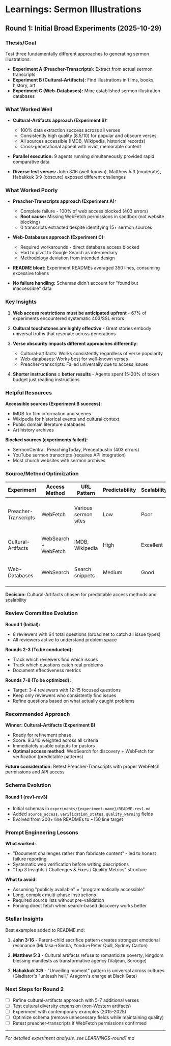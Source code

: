 # Learnings: Sermon Illustrations

## Round 1: Initial Broad Experiments (2025-10-29)

### Thesis/Goal

Test three fundamentally different approaches to generating sermon illustrations:
- **Experiment A (Preacher-Transcripts):** Extract from actual sermon transcripts
- **Experiment B (Cultural-Artifacts):** Find illustrations in films, books, history, art
- **Experiment C (Web-Databases):** Mine established sermon illustration databases

### What Worked Well

- **Cultural-Artifacts approach (Experiment B):**
  - 100% data extraction success across all verses
  - Consistently high quality (8.5/10) for popular and obscure verses
  - All sources accessible (IMDB, Wikipedia, historical records)
  - Cross-generational appeal with vivid, memorable content

- **Parallel execution:** 9 agents running simultaneously provided rapid comparative data

- **Diverse test verses:** John 3:16 (well-known), Matthew 5:3 (moderate), Habakkuk 3:9 (obscure) exposed different challenges

### What Worked Poorly

- **Preacher-Transcripts approach (Experiment A):**
  - Complete failure - 100% of web access blocked (403 errors)
  - **Root cause:** Missing WebFetch permissions in sandbox (not website blocking)
  - 0 transcripts extracted despite identifying 15+ sermon sources

- **Web-Databases approach (Experiment C):**
  - Required workarounds - direct database access blocked
  - Had to pivot to Google Search as intermediary
  - Methodology deviation from intended design

- **README bloat:** Experiment READMEs averaged 350 lines, consuming excessive tokens

- **No failure handling:** Schemas didn't account for "found but inaccessible" data

### Key Insights

1. **Web access restrictions must be anticipated upfront** - 67% of experiments encountered systematic 403/SSL errors

2. **Cultural touchstones are highly effective** - Great stories embody universal truths that resonate across generations

3. **Verse obscurity impacts different approaches differently:**
   - Cultural-artifacts: Works consistently regardless of verse popularity
   - Web-databases: Works best for well-known verses
   - Preacher-transcripts: Failed universally due to access issues

4. **Shorter instructions = better results** - Agents spent 15-20% of token budget just reading instructions

### Helpful Resources

**Accessible sources (Experiment B success):**
- IMDB for film information and scenes
- Wikipedia for historical events and cultural context
- Public domain literature databases
- Art history archives

**Blocked sources (experiments failed):**
- SermonCentral, PreachingToday, Preceptaustin (403 errors)
- YouTube sermon transcripts (requires API integration)
- Most church websites with sermon archives

### Source/Method Optimization

| Experiment | Access Method | URL Pattern | Predictability | Scalability | Notes |
|------------|---------------|-------------|----------------|-------------|-------|
| Preacher-Transcripts | WebFetch | Various sermon sites | Low | Poor | 403 errors, no predictable URL schema |
| Cultural-Artifacts | WebSearch + WebFetch | IMDB, Wikipedia | High | Excellent | Predictable patterns, reliable access |
| Web-Databases | WebSearch | Search snippets | Medium | Good | Search-based discovery works well |

**Decision:** Cultural-Artifacts chosen for predictable access methods and scalability

### Review Committee Evolution

**Round 1 (Initial):**
- 8 reviewers with 64 total questions (broad net to catch all issue types)
- All reviewers active to understand problem space

**Rounds 2-3 (To be conducted):**
- Track which reviewers find which issues
- Track which questions catch real problems
- Document effectiveness metrics

**Rounds 7-8 (To be optimized):**
- Target: 3-4 reviewers with 12-15 focused questions
- Keep only reviewers who consistently find issues
- Refine questions based on what actually caught problems

### Recommended Approach

**Winner: Cultural-Artifacts (Experiment B)**
- Ready for refinement phase
- Score: 9.3/10 weighted across all criteria
- Immediately usable outputs for pastors
- **Optimal access method:** WebSearch for discovery + WebFetch for verification (predictable patterns)

**Future consideration:** Retest Preacher-Transcripts with proper WebFetch permissions and API access

### Schema Evolution

#### Round 1 (rev1-rev3)
- Initial schemas in `experiments/{experiment-name}/README-rev1.md`
- Added `source_access`, `verification_status`, `quality_warning` fields
- Evolved from 300+ line READMEs to ~150 line target

### Prompt Engineering Lessons

**What worked:**
- "Document challenges rather than fabricate content" - led to honest failure reporting
- Systematic web verification before writing descriptions
- "Top 3 Insights / Challenges & Fixes / Quality Metrics" structure

**What to avoid:**
- Assuming "publicly available" = "programmatically accessible"
- Long, complex multi-phase instructions
- Required source lists without pre-validation
- Forcing direct fetch when search-based discovery works better

### Stellar Insights

Best examples added to README.md:

1. **John 3:16** - Parent-child sacrifice pattern creates strongest emotional resonance (Mufasa→Simba, Yondu→Peter Quill, Sydney Carton)

2. **Matthew 5:3** - Cultural artifacts refuse to romanticize poverty; kingdom blessing manifests as transformative agency (Valjean, Scrooge)

3. **Habakkuk 3:9** - "Unveiling moment" pattern is universal across cultures (Gladiator's "unleash hell," Aragorn's charge at Black Gate)

### Next Steps for Round 2

- [ ] Refine cultural-artifacts approach with 5-7 additional verses
- [ ] Test cultural diversity expansion (non-Western artifacts)
- [ ] Experiment with contemporary examples (2015-2025)
- [ ] Optimize schema (remove unnecessary fields while maintaining quality)
- [ ] Retest preacher-transcripts if WebFetch permissions confirmed

---

*For detailed experiment analysis, see LEARNINGS-round1.md*
